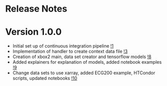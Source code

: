 # Release Notes

# Version 1.0.0
* Initial set up of continuous integration pipeline [!1](https://gitlab.cern.ch/machine-protection-ml/mlframework/-/merge_requests/1)
* Implementation of handler to create context data file [!3](https://gitlab.cern.ch/machine-protection-ml/mlframework/-/merge_requests/3)
* Creation of xbox2 main, data set creator and tensorflow models [!8](https://gitlab.cern.ch/machine-protection-ml/mlframework/-/merge_requests/8)
* Added explainers for explanation of models, added notebook examples [!9](https://gitlab.cern.ch/machine-protection-ml/mlframework/-/merge_requests/9)
* Change data sets to use xarray, added ECG200 example, HTCondor scripts, updated notebooks [!10](https://gitlab.cern.ch/machine-protection-ml/mlframework/-/merge_requests/10)

